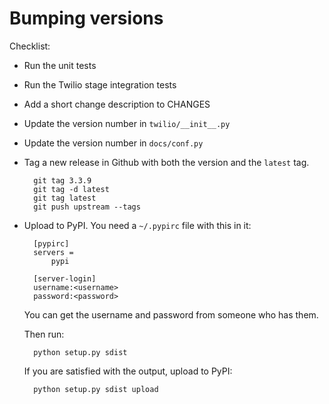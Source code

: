 # Bumping versions

Checklist:

* Run the unit tests
* Run the Twilio stage integration tests
* Add a short change description to CHANGES
* Update the version number in `twilio/__init__.py`
* Update the version number in `docs/conf.py`
* Tag a new release in Github with both the version and the `latest` tag.

        git tag 3.3.9
        git tag -d latest
        git tag latest
        git push upstream --tags

* Upload to PyPI. You need a `~/.pypirc` file with this in it:

        [pypirc]
        servers =
            pypi

        [server-login]
        username:<username>
        password:<password>

    You can get the username and password from someone who has them.

    Then run:

        python setup.py sdist

    If you are satisfied with the output, upload to PyPI:

        python setup.py sdist upload
